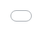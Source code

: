 # Port Arrivals and Trade Volume

This page presents AIS-derived port-level statistics for the Pacific Islands. Motivated by the work of {cite:t}`Arslanalp2021`, our initial study focus on port arrivals and trade volume estimates for Samoa {cite:p}`WBAIS-Samoa`, and to the rest of the pacific countries {cite:p}`WBAIS-Pacific`. We find that our derived port calls data accurately capture international trade-related ships, and whilst cargo volume levels are off from official data, they can still capture variation when pooled together. Here, we present an updated version of these statistics, incorporating AIS data from as early as 2011 providing a longitudinal dataset for further study.

## Data and Methods
The datasets used are hourly AIS data within the pacific region from 2011-2024 provided by S&P, ship register data from the UNGP, port boundaries from {cite:t}`Arslanalp2021`. The countries covered are Fiji, Kiribati, Marshall Islands, Micronesia, Nauru, Palau, Papua New Guinea, Samoa, Solomon Islands, Tonga, Tuvalu, and Vanuatu. We followed the movement aggregation method from the {cite:t}`ADB2023` to capture the port arrivals making use of their helper functions available in the `ais` python package.    

For trade volume estimation, we follow the methods from {cite:t}`Arslanalp2021` which is based on the volume displacement of the ship. To get the volume of the cargo, the vessel's displacement upon arrival and departure are estimated using the formula:

$$
Disp_d = L \times W \times d \times \rho \times c_d 
$$ (dispeq)

Where $Disp_d$ is the vessel displacement given length $L$, width $W$, reported draft $d$, density of salt water $\rho$ and block coefficient at reported draught $c_d$. To get $c_d$, the block coeffient at maximum levels, called *design* block coefficient $c_D$ is required. Here, we introduce a derivation of $c_D$ from {eq}`dispeq` by using maximum draught $D$ and maximum displacement $Disp_D$ which are availabe in the ship register data: 

$$
c_D = \frac{Disp_D}{L \times W \times D \times \rho } 
$$ (cdesign)

We get the difference between the departure and arrival displacements to get the estimate of volume of cargo loaded/unloaded. If the net displacement is positive, it is assumed that the cargo for exports, and for imports otherwise. 

## Port Arrivals 

<div class="port-call-embed"><iframe src="../interactive/ais/port calls.html" name="Pacific Islands Map" id="Pacific Islands Map" style="border: 0; position: absolute; top: 0; left: 0; width: 100%; height: 100%;" allowfullscreen=""></iframe></div>



## Trade Volume

<div class="flourish-embed flourish-chart" data-src="visualisation/19837444?2274258"><script src="https://public.flourish.studio/resources/embed.js"></script><noscript><img src="https://public.flourish.studio/visualisation/19837444/thumbnail" width="100%" alt="chart visualization" /></noscript></div>


## Data Availability

The output data from this analysis is publicly available through the [Development Data Catalog](https://datacatalog.worldbank.org/search/dataset/0062856/Pacific%20Observatory%20Datasets?version=6).

## References

```{bibliography}
:filter: docname in docnames
```